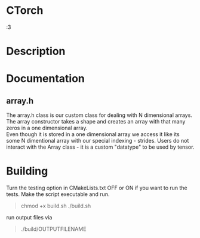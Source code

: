 # CTorch
:3

# Description

# Documentation

## array.h
The array.h class is our custom class for dealing with N dimensional arrays.\
The array constructor takes a shape and creates an array with that many zeros in a one dimensional array.\
Even though it is stored in a one dimensional array we access it like its some N dimentional array with our special indexing - strides. Users do not interact with the Array class - it is a custom "datatype" to be used by tensor.


# Building
Turn the testing option in CMakeLists.txt OFF or ON if you want to run the tests. Make the script executable and run.
> chmod +x build.sh
> ./build.sh


run output files via
>./build/OUTPUTFILENAME